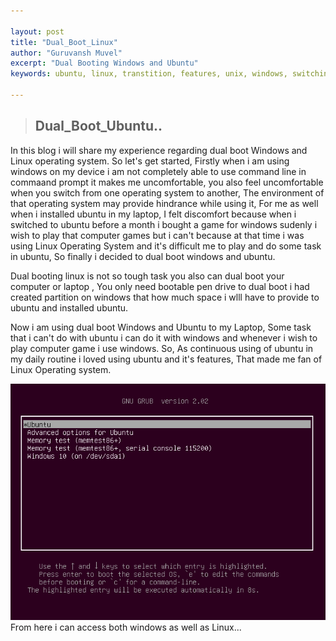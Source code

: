```yaml
---

layout:	post
title: "Dual_Boot_Linux"
author: "Guruvansh Muvel"
excerpt: "Dual Booting Windows and Ubuntu"
keywords: ubuntu, linux, transtition, features, unix, windows, switching, comparison

---
```



> ## Dual_Boot_Ubuntu..

In this blog i will share my experience regarding dual boot Windows and Linux operating system.
So let's get started, Firstly when i am using windows on my device i am not completely able to use command line in commaand prompt it makes me uncomfortable, you also feel
uncomfortable when you switch from one operating system to another, The environment of that operating system may provide hindrance while using it, For me as well
when i installed ubuntu in my laptop, I felt discomfort because when i switched to ubuntu before a month i bought a game for windows sudenly i wish to play that computer games but i can't because
at that time i was using Linux Operating System and it's difficult me to play and do some task in ubuntu, So finally i decided to dual boot windows and ubuntu.

Dual booting linux is not so tough task you also can dual boot your computer or laptop , You only need bootable pen drive to dual boot
i had created partition on windows that how much space i wlll have to provide to ubuntu and installed ubuntu.

Now i am using dual boot Windows and Ubuntu to my Laptop, Some task that i can't do with ubuntu i can do it with windows and whenever i wish to play computer game i use windows.
So, As continuous using of ubuntu in my daily routine i loved using ubuntu and it's features, That made me fan of Linux Operating system.

![A screenshot of my laptop](/assets/images/Shifting-to-Ubuntu/dual_boot.png)
From here i can access both windows as well as Linux...

